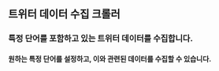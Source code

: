 ## 트위터 데이터 수집 크롤러

### 특정 단어를 포함하고 있는 트위터 데이터를 수집합니다.
#### 원하는 특정 단어를 설정하고, 이와 관련된 데이터를 수집할 수 있습니다. 
